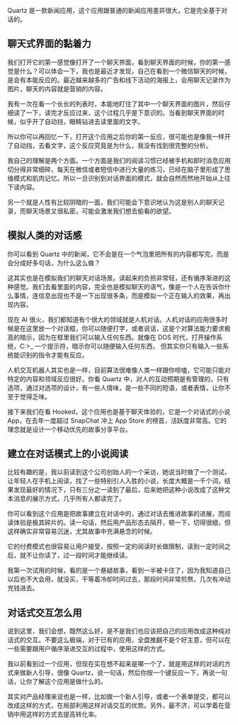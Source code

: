 Quartz 是一款新闻应用，这个应用跟普通的新闻应用差异很大，它是完全基于对话的。

## 聊天式界面的黏着力

我们打开它的第一感觉像打开了一个聊天界面，看到聊天界面的时候，你的第一感觉是什么？可以体会一下，我也是最近才发现，自己在看到一个微信聊天的时候，是会有本能反应的。最近越来越多的广告和线下活动的海报上，会用聊天记录作为图片，聊天的内容就是营销的内容。

我有一次在看一个长长的列表时，本能地盯住了其中一个聊天界面的图片，然后仔细读了一下，读完才反应过来，这个过程几乎是下意识的。当看到聊天界面的时候，似乎开了自动挡，眼睛钻进去读里面的文字。

所以你可以再回忆一下，打开这个应用之后你的第一反应，很可能也是像我一样开了自动挡，去看文字，这个反应究竟是为什么，我没有找到很完整的分析。

我自己的理解是两个方面。一个方面是我们的阅读习惯已经被手机和即时消息应用切分得非常细碎，每天在微信或者短信中进行大量的练习，已经在脑子里形成了思维模式和肌肉记忆。所以一旦识别到对话界面的模式，就会自然而然地开始从上往下读内容。

另一个就是人性有比较阴暗的一面，我们可能会下意识地认为这是别人的聊天记录，而聊天场景又很私密，可能会激发我们想去偷看的欲望。

## 模拟人类的对话感

你可以看到 Quartz 中的新闻，它不会是在一个气泡里把所有的内容都写完，而是会分成好多句话，为什么这么做？

这其实也是在模拟我们的聊天对话场景。读起来的负担非常轻，还有循序渐进的这种感觉。我们去看里面的内容，完全也是模拟聊天的语气，像是一个人在告诉你什么事情，连信息出现也不是一下出现很多条，而是模拟一个正在输入的效果，再出现内容。

现在 AI 很火，我们都知道有个很大的领域就是人机对话。人机对话的应用很多时候是在这里放一个对话框，你可以随便打字，或者说话，这是个对算法能力要求极高的暗示，因为在框里我们可以输入任何东西。就像在 DOS 时代，打开操作系统，C:>\_ 一个提示符，暗示你可以随便输入任何东西， 但其实你只有输入一些系统能识别的指令才能有反应。

人机交互机器人其实也是一样，目前算法很难像人类一样跟你唠嗑，它可能只能对特定的内容和领域反应很好。你看 Quartz 中，对人的互动预期是有管理的，只有选项，通过对选项的设计，有一些人情味，是一些不同的短语，或者表情，让你不至于觉得乏味。

接下来我们在看 Hooked，这个应用也是基于聊天体验的，它是一个对话式的小说 App，在去年一度超过 SnapChat 冲上 App Store 的榜首，活跃度非常高。它的理念就是设计一个移动优先的故事分享平台。

## 建立在对话模式上的小说阅读

比较有趣的是，我以前读到这个公司创始人的一个采访，她说当时做了一个测试，让年轻人在手机上阅读，找了一些特别引人入胜的小说，长度大概是一千个词，结果发现最好的情况下，只有三分之一读到了最后，后来她把这种小说改成了这种文本消息的展示方式，几乎所有人都读完了。

你可以看到这个应用是把故事建立在对话中的，通过对话去推进故事的进展，而阅读体验是极其碎片的。读一句话，然后用产品形态去隔开，顿一下，切得很细，但这样确实非常容易沉迷，尤其故事中充满悬念的时候。

它的付费模式也很容易让用户接受，按照一定的阅读时长做限制，读到一定时间之后，就不让你读了，过一段时间才能继续读。

我第一次试用的时候，看的是一个悬疑故事，看到一半被卡住了，因为我知道自己以后也不大会用，就没买，干等着冷却时间过去，那段时间非常煎熬，几次有冲动充钱进去。

## 对话式交互怎么用

说到这里，我们会想，既然这么好，是不是我们也应该把自己的应用改成这种纯对话式的交互。不要这么极端，对于已有的应用，全盘推翻不是个好主意，但可以在一些需要跟用户循序渐进交互的过程中，使用这样的方式。

我以前看到过一个应用，但现在实在想不起来是哪一个了，就是用这样的对话的方式来做新人引导，很像 Quartz，说一句话，然后你按一个键反应一下，再说一句话，让你了解这个应用是做什么的。

其实对产品经理来说也是一样，比如做一个新人引导，或者一个表单提交，都可以改成这样的方式，在局部利用这样对话交互的优势。另外，最不济，可以学着在营销中用这样的方式去提高转化率。